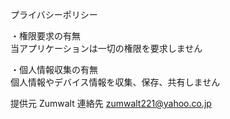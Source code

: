 プライバシーポリシー

・権限要求の有無  
当アプリケーションは一切の権限を要求しません  

・個人情報収集の有無  
個人情報やデバイス情報を収集、保存、共有しません  

提供元 Zumwalt
連絡先 zumwalt221@yahoo.co.jp
